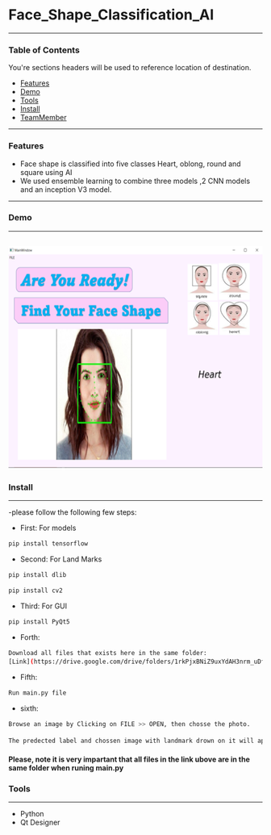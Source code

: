 # Face_Shape_Classification_AI
---
### Table of Contents
You're sections headers will be used to reference location of destination.

- [Features](#Features)
- [Demo](#Demo)
- [Tools](#Tools)
- [Install](#Install)
- [TeamMember](#TeamMember)
---
### Features
- Face shape is classified into five classes Heart, oblong, round and square using AI
- We used ensemble learning to combine three models ,2 CNN models and an inception V3 model.



---
### Demo
---
![](https://github.com/Sara-Habo/Face-shape-classification-GUI/blob/main/Demo.png)
---
### Install
---
-please follow the following few steps:

- First: For models

```bash
pip install tensorflow
```
- Second: For Land Marks
```bash
pip install dlib
```
```bash
pip install cv2
```
- Third: For GUI
```bash
pip install PyQt5
```
- Forth: 
```bash
Download all files that exists here in the same folder:
[Link](https://drive.google.com/drive/folders/1rkPjxBNiZ9uxYdAH3nrm_uDfuIcNkETN)
```

- Fifth:
```bash
Run main.py file
```
- sixth:
```bash
Browse an image by Clicking on FILE >> OPEN, then chosse the photo.

The predected label and chossen image with landmark drown on it will appear on the window
```
#### Please, note it is very impartant that all files in the link ubove are in the same folder when runing main.py

### Tools
----
- Python
- Qt Designer
